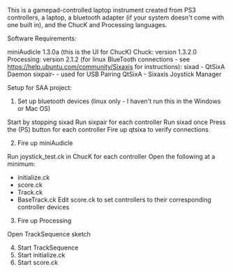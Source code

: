 This is a gamepad-controlled laptop instrument created from PS3 controllers, a laptop, a bluetooth adapter (if your system doesn't come with one built in), and the ChucK and Processing languages.

Software Requirements:

miniAudicle 1.3.0a (this is the UI for ChucK)
Chuck: version 1.3.2.0
Processing: version 2.1.2
(for linux BlueTooth connections - see https://help.ubuntu.com/community/Sixaxis for instructions):
sixad - QtSixA Daemon
sixpair- - used for USB Pairing
QtSixA - Sixaxis Joystick Manager



Setup for SAA project:

1) Set up bluetooth devices (linux only - I haven't run this in the Windows or Mac OS)

Start by stopping sixad
Run sixpair for each controller
Run sixad once
Press the (PS) button for each controller
Fire up qtsixa to verify connections

2) Fire up miniAudicle

Run joystick_test.ck in ChucK for each controller
Open the following at a minimum:
  - initialize.ck
  - score.ck
  - Track.ck
  - BaseTrack.ck
Edit score.ck to set controllers to their corresponding controller devices

3) Fire up Processing

Open TrackSequence sketch

4) Start TrackSequence
5) Start initialize.ck
6) Start score.ck


